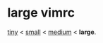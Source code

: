 # large vimrc

[tiny][tiny] < [small][small] < [medium][medium] < __large__.

[tiny]: <https://github.com/hardselius/tiny-vimrc> "tiny"
[small]: <https://github.com/hardselius/small-vimrc> "small"
[medium]: <https://github.com/hardselius/medium-vimrc> "medium"
